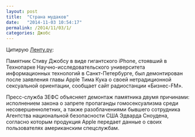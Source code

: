 ```yaml
---
layout: post
title:  "Страна мудаков"
date:   "2014-11-03 10:54:17"
permalink: /2014/11/03/1/
categories: Джобс
---
```


Цитирую [Ленту.ру](http://lenta.ru/news/2014/11/03/jops/):

Памятник Стиву Джобсу в виде гигантского iPhone, стоявший в Технопарке
Научно-исследовательского университета информационных технологий в
Санкт-Петербурге, был демонтирован после заявления главы Apple Тима
Кука о своей нетрадиционной сексуальной ориентации, сообщает сайт
радиостанции «Бизнес-FM».

Пресс-служба ЗЕФС объясняет демонтаж памятника двумя причинами:
исполнением закона о запрете пропаганды гомосексуализма среди
несовершеннолетних, а также разоблачениями бывшего сотрудника
Агентства национальной безопасности США Эдварда Сноудена, согласно
которым продукция Apple передает данные о своих пользователях
американским спецслужбам.
